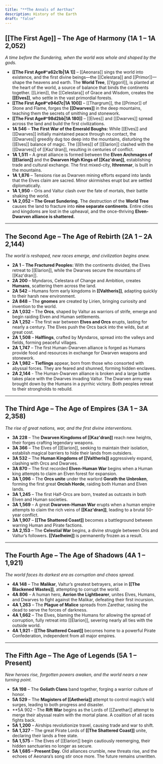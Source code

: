 ```yaml
---
title: "**The Annals of Aerthas"
description: History of the Earth
draft: "false"
---
```


## **[[The First Age]] – The Age of Harmony (1A 1 – 1A 2,052)**

_A time before the Sundering, when the world was whole and shaped by the gods._

- **[[The First Age#^a62c1b|1A 1]]** – [[Aeonara]] sings the world into existence, and the first divine beings—the [[Celestara]] and [[Primor]]—shape the heavens and earth. The **World Tree**, [[Yggoril]], is planted at the heart of the world, a source of balance that binds the continents together. [[Lirien]], the [[Celestara]] of Grace and Wisdom, creates the **[[Elves]]**, who settle in the vast primordial forests.
- **[[The First Age#^e94d7c|1A 100]]** – [[Thargrum]], the [[Primor]] of Stone and Flame, forges the **[[Dwarves]]** in the deep mountains, teaching them the secrets of smithing and stonework.
- **[[The First Age#^98d2bb|1A 180]]** – [[Elves]] and [[Dwarves]] spread across the land and build the first civilizations.
- **1A 546** – **The First War of the Emerald Boughs:** While [[Elves]] and [[Dwarves]] initially maintained peace through no contact, the [[Dwarves]] greedily dug too deep into the mountains, disturbing the [[Elves]] balance of magic. The [[Elves]] of [[Elarion]] clashed with the [[Dwarves]] of  [[Kaz'dran]], resulting in centuries of conflict.
- **1A 1,511** – A great alliance is formed between the **Elven Archmages of [[Elarion]]** and the **Dwarven High Kings of [[Kaz'dran]]**, establishing trade and cultural exchange. The first mixed-city, **Ithrenmar**, is built in the mountains.
- **1A 1,876** – Tensions rise as Dwarven mining efforts expand into lands that the Elves claim are sacred. Minor skirmishes erupt but are settled diplomatically.
- **1A 1,950** – Oris and Valtur clash over the fate of mortals, their battle shaking the world.
- **1A 2,052 – The Great Sundering.** The destruction of the **World Tree** causes the land to fracture into **nine separate continents**. Entire cities and kingdoms are lost in the upheaval, and the once-thriving **Elven-Dwarven alliance is shattered.**

---

## **The Second Age – The Age of Rebirth (2A 1 – 2A 2,144)**

_The world is reshaped, new races emerge, and civilization begins anew._

- **2A 1** – **The Fractured Peoples:** With the continents divided, the Elves retreat to [[Elarion]], while the Dwarves secure the mountains of [[Kaz'dran]].
- **2A 200** – Myndaros, Celestara of Change and Ambition, creates **Humans**, scattering them across the land.
- **2A 542** – Humans form early kingdoms in **[[Valtheris]]**, adapting quickly to their harsh new environment.
- **2A 848** – The **gnomes** are created by Lirien, bringing curiosity and invention to the world.
- **2A 1,032** – The **Orcs**, shaped by Valtur as warriors of strife, emerge and begin raiding Elven and Human settlements.
- **2A 1,252** – The first war between **Elves and Orcs** erupts, lasting for nearly a century. The Elves push the Orcs back into the wilds, but at great cost.
- **2A 1,508** – **Halflings**, crafted by Myndaros, spread into the valleys and fields, forming peaceful villages.
- **2A 1,747** – The first Human-Dwarven alliance is forged as Humans provide food and resources in exchange for Dwarven weapons and stonework.
- **2A 1,982** – **Tieflings** appear, born from those who consorted with abyssal forces. They are feared and shunned, forming hidden enclaves.
- **2A 2,144** - The Human-Dwarven alliance is broken and a large battle takes place with the Dwarves invading Valtur. The Dwarven army was brought down by the Humans in a pyrrhic victory. Both peoples retreat to their strongholds to rebuild.

---

## **The Third Age – The Age of Empires (3A 1 – 3A 2,358)**

_The rise of great nations, war, and the first divine interventions._

- **3A 228** – The **Dwarven Kingdoms of [[Kaz'dran]]** reach new heights, their forges crafting legendary weapons.
- **3A 366** – The Elves of [[Elarion]], seeking to maintain their isolation, establish magical barriers to hide their lands from outsiders.
- **3A 532** – The **Human Kingdoms of [[Valtheris]]** aggressively expand, clashing with Orcs and Dwarves.
- **3A 870** – The first recorded **Elven-Human War** begins when a Human king attempts to claim an Elven forest for expansion.
- **3A 1,096** – The **Orcs unite** under the warlord **Gorath the Unbroken**, forming the first great **Orcish Horde**, raiding both Human and Elven lands.
- **3A 1,245** – The first Half-Orcs are born, treated as outcasts in both Elven and Human societies.
- **3A 1,569** – A great **Dwarven-Human War** erupts when a human empire attempts to claim the rich veins of **[[Kaz'dran]]**, leading to a brutal 50-year conflict.
- **3A 1,907** – **[[The Shattered Coast]]** becomes a battleground between warring Human and Pirate factions.
- **3A 2,153** – The **Celestial War** begins, a divine struggle between Oris and Valtur’s followers. **[[Vaelheim]]** is permanently frozen as a result.

---

## **The Fourth Age – The Age of Shadows (4A 1 – 1,921)**

_The world faces its darkest era as corruption and chaos spread._

- **4A 148** – The **Malikar**, Valtur’s greatest betrayers, arise in **[[The Blackened Wastes]]**, attempting to corrupt the world.
- **4A 806** – A human hero, **Aerion the Lightbearer**, unites Elves, Humans, and Dwarves to fight against the Malikar, defeating their first incursion.
- **4A 1,263** – The **Plague of Malice** spreads from Zarethar, raising the dead to serve the forces of darkness.
- **4A 1,662** – The Elves, blaming the Humans for allowing the spread of corruption, fully retreat into [[Elarion]], severing nearly all ties with the outside world.
- **4A 1,921** – **[[The Shattered Coast]]** becomes home to a powerful Pirate Confederation, independent from all major empires.

---

## **The Fifth Age – The Age of Legends (5A 1 – Present)**

_New heroes rise, forgotten powers awaken, and the world nears a new turning point._

- **5A 198** – The **Goliath Clans** band together, forging a warrior culture of honor.
- **5A 529** – The **Magisters of [[Aetheria]]** attempt to control magic’s wild surges, leading to both progress and disaster.
- **5A 902 – The **Rift War** begins as the Lords of [[Zarethar]] attempt to merge their abyssal realm with the mortal plane. A coalition of all races fights back.
- **5A 1,200** – Airships revolutionize travel, causing trade and war to shift.
- **5A 1,327** – The great Pirate Lords of **[[The Shattered Coast]]** unite, declaring their lands a free state.
- **5A 1,575** – The Elves of [[Elarion]] begin cautiously reemerging, their hidden sanctuaries no longer as secure.
- **5A 1,685 – Present Day.** Old alliances crumble, new threats rise, and the echoes of Aeonara’s song stir once more. The future remains unwritten.